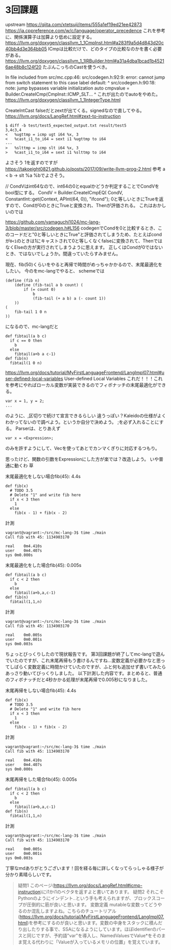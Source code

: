 # 3回課題
upstream https://qiita.com/xtetsuji/items/555a1ef19ed21ee42873
https://ja.cppreference.com/w/c/language/operator_precedence
これを参考に、関係演算子は加算より低めに設定する。
https://llvm.org/doxygen/classllvm_1_1CmpInst.html#a283f9a5d4d843d20c40bb4d3e364bb05
ICmpは比較だけで、どのタイプの比較なのかを書く必要がある。
https://llvm.org/doxygen/classllvm_1_1IRBuilder.html#a31a4dba1bcad1b45216ae48b8c124f20
たぶんこっちのCastを使うべき。

In file included from src/mc.cpp:46:
src/codegen.h:92:9: error: cannot jump from switch statement to this case
      label
        default:
        ^
src/codegen.h:90:18: note: jump bypasses variable initialization
            auto cmpvalue = Builder.CreateICmp(CmpInst::ICMP_SLT...
                 ^
これが出たのでautoをやめた。
https://llvm.org/doxygen/classllvm_1_1IntegerType.html

CreateIntCast falseだとzextが出てくる。signedなので直してやる。
https://llvm.org/docs/LangRef.html#zext-to-instruction

```
$ diff -b test/test5_expected_output.txt result/test5
3,4c3,4
<   %ugttmp = icmp ugt i64 %x, 3
<   %cast_i1_to_i64 = sext i1 %ugttmp to i64
---
>   %slttmp = icmp slt i64 %x, 3
>   %cast_i1_to_i64 = sext i1 %slttmp to i64
```
よさそう
1を返すのですが
https://takoeight0821.github.io/posts/2017/09/write-llvm-prog-2.html
参考
a < b -> slt %a %bでよさそう。

// CondVはint64なので、int64の0とequalかどうか判定することでCondVをbool型にする。
    CondV = Builder.CreateICmpEQ(
            CondV, ConstantInt::get(Context, APInt(64, 0)), "ifcond");
0と等しいときにTrueを返すので、Condが0のときにTrueと変換され、Thenが評価される。
これはおかしいのでは

https://github.com/yamaguchi1024/mc-lang-3/blob/master/src/codegen.h#L156
codegenでCondを0と比較するとき、このコードだと"0と等しいときにTrue"と評価されてしまうため、たとえばcondが`0<1`のときは1にキャストされて0と等しくなくfalseに変換されて、ThenではなくElseの方が実行されてしまうように思えます。
正しくはCondが0ではないとき、ではないでしょうか。間違っていたらすみません。

現在、fib(50)くらいをやると再帰で時間がめっちゃかかるので、末尾最適化をしたい。
今のをmc-langでやると、
schemeでは
```
(define (fib n) 
    (define (fib-tail a b count) (
        if (= count 0)
            b
            (fib-tail (+ a b) a (- count 1))
    ))
(
    fib-tail 1 0 n
))
```
になるので、mc-langだと
```
def fibtail(a b c)
  if c == 0 then
    b
  else
    fibtail(a+b a c-1)
def fib(n)
  fibtail(1 0 n)
```

https://llvm.org/docs/tutorial/MyFirstLanguageFrontend/LangImpl07.html#user-defined-local-variables
User-defined Local Variables
これだ！！！これを参考にやればローカル変数が実装できるのでフィボナッチの末尾最適化ができる。
```
var x = 1, y = 2;
...
```
のように、,区切りで続けて宣言できるらしい
違うっぽい？Kaleidoの仕様がよくわかってないので調べよう。というか自分で決めよう。
;を必ず入れることにする。
Parserは、とりあえず
```
var x = <Expression>;
```
のみを許すようにして、Vecを使ってあとでカンマくぎりに対応するつもり。

思ったけど、関数の引数をExpressionにした方が楽では？改造しよう。
いや普通に動くわ 草

末尾最適化をしない場合fib(45): 4.4s
```
def fib(x)
  # TODO 3.5
  # Delete "1" and write fib here
  if x < 3 then
    1
  else
    fib(x - 1) + fib(x - 2)
```
計測
```
vagrant@vagrant:~/src/mc-lang-3$ time ./main
Call fib with 45: 1134903170

real	0m4.410s
user	0m4.407s
sys	0m0.000s
```
末尾最適化をした場合fib(45): 0.005s
```
def fibtail(a b c)
  if c < 2 then
    b
  else
    fibtail(a+b,a,c-1)
def fib(n)
  fibtail(1,1,n)
```
計測
```
vagrant@vagrant:~/src/mc-lang-3$ time ./main
Call fib with 45: 1134903170

real	0m0.005s
user	0m0.001s
sys	0m0.003s
```

ちょっとびっくりしたので現状報告です。
第3回課題が終了してmc-langで遊んでいたのですが、これ末尾再帰もう書けるんですね...変数定義が必要かなと思ってしばらく変数定義に時間かけていたのですが、ふと何も追加せず書いてみたらあっさり動いてびっくりしました。
以下計測した内容です。まとめると、普通のフィボナッチだと4秒かかる処理が末尾再帰で0.005秒になりました。

末尾再帰をしない場合fib(45): 4.4s
```
def fib(x)
  # TODO 3.5
  # Delete "1" and write fib here
  if x < 3 then
    1
  else
    fib(x - 1) + fib(x - 2)
```
計測
```
vagrant@vagrant:~/src/mc-lang-3$ time ./main
Call fib with 45: 1134903170

real	0m4.410s
user	0m4.407s
sys	0m0.000s
```
末尾再帰をした場合fib(45): 0.005s
```
def fibtail(a b c)
  if c < 2 then
    b
  else
    fibtail(a+b,a,c-1)
def fib(n)
  fibtail(1,1,n)
```
計測
```
vagrant@vagrant:~/src/mc-lang-3$ time ./main
Call fib with 45: 1134903170

real	0m0.005s
user	0m0.001s
sys	0m0.003s
```

丁寧なmdありがとうございます！回を経る毎に詳しくなってらっしゃる様子が分かり素晴らしいです。
> 疑問1
このページ(https://llvm.org/docs/LangRef.html#icmp-instruction)にi1かi1のベクタを返すよと書いてあります。
> 疑問2
それこそPythonのようにインデント..という手も考えられますが、ブロックスコープが圧倒的に筋が良いと思います。
> 変数定義
mutableな変数ってどうやるのか混乱しますよね。こちらのチュートリアル(https://llvm.org/docs/tutorial/MyFirstLanguageFrontend/LangImpl07.html)を参考にするのが良いと思います。変数の中身をスタックに積んだり出したりする事で、SSAになるようにしています。ほぼidentifierのパースと同じですが、予約語"var"を導入し、NamedValuesでValue*をそのまま覚える代わりに「Valueが入っているメモリの位置」を覚えています。
